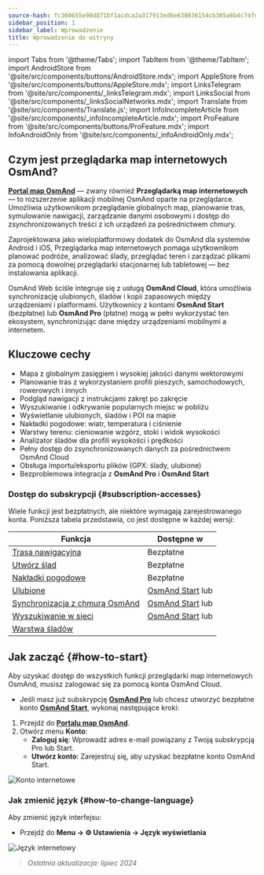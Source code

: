 ```yaml
---
source-hash: fc360655e98d871bf1acdca2a317913ed6e638036154cb305a6b4c74fd518f33
sidebar_position: 1
sidebar_label: Wprowadzenie
title: Wprowadzenie do witryny
---
```

import Tabs from '@theme/Tabs';
import TabItem from '@theme/TabItem';
import AndroidStore from '@site/src/components/buttons/AndroidStore.mdx';
import AppleStore from '@site/src/components/buttons/AppleStore.mdx';
import LinksTelegram from '@site/src/components/_linksTelegram.mdx';
import LinksSocial from '@site/src/components/_linksSocialNetworks.mdx';
import Translate from '@site/src/components/Translate.js';
import InfoIncompleteArticle from '@site/src/components/_infoIncompleteArticle.mdx';
import ProFeature from '@site/src/components/buttons/ProFeature.mdx';
import InfoAndroidOnly from '@site/src/components/_infoAndroidOnly.mdx';


<InfoIncompleteArticle/>

## Czym jest przeglądarka map internetowych OsmAnd?

[**Portal map OsmAnd**](https://osmand.net/map) — zwany również **Przeglądarką map internetowych** — to rozszerzenie aplikacji mobilnej OsmAnd oparte na przeglądarce. Umożliwia użytkownikom przeglądanie globalnych map, planowanie tras, symulowanie nawigacji, zarządzanie danymi osobowymi i dostęp do zsynchronizowanych treści z ich urządzeń za pośrednictwem chmury.

Zaprojektowana jako wieloplatformowy dodatek do OsmAnd dla systemów Android i iOS, Przeglądarka map internetowych pomaga użytkownikom planować podróże, analizować ślady, przeglądać teren i zarządzać plikami za pomocą dowolnej przeglądarki stacjonarnej lub tabletowej — bez instalowania aplikacji.

OsmAnd Web ściśle integruje się z usługą **OsmAnd Cloud**, która umożliwia synchronizację ulubionych, śladów i kopii zapasowych między urządzeniami i platformami. Użytkownicy z kontami **OsmAnd Start** (bezpłatne) lub **OsmAnd Pro** (płatne) mogą w pełni wykorzystać ten ekosystem, synchronizując dane między urządzeniami mobilnymi a internetem.



## Kluczowe cechy

- Mapa z globalnym zasięgiem i wysokiej jakości danymi wektorowymi
- Planowanie tras z wykorzystaniem profili pieszych, samochodowych, rowerowych i innych
- Podgląd nawigacji z instrukcjami zakręt po zakręcie
- Wyszukiwanie i odkrywanie popularnych miejsc w pobliżu
- Wyświetlanie ulubionych, śladów i POI na mapie
- Nakładki pogodowe: wiatr, temperatura i ciśnienie
- Warstwy terenu: cieniowanie wzgórz, stoki i widok wysokości
- Analizator śladów dla profili wysokości i prędkości
- Pełny dostęp do zsynchronizowanych danych za pośrednictwem OsmAnd Cloud
- Obsługa importu/eksportu plików (GPX: ślady, ulubione)
- Bezproblemowa integracja z **OsmAnd Pro** i **OsmAnd Start**



### Dostęp do subskrypcji {#subscription-accesses}

Wiele funkcji jest bezpłatnych, ale niektóre wymagają zarejestrowanego konta.
Poniższa tabela przedstawia, co jest dostępne w każdej wersji:

| Funkcja | Dostępne w |
|--------|--------------|
| [Trasa nawigacyjna](./planner.md) | Bezpłatne |
| [Utwórz ślad](./planner.md) | Bezpłatne |
| [Nakładki pogodowe](./web-map.md) | Bezpłatne |
| [Ulubione](./web-map.md) | [OsmAnd Start](https://osmand.net/blog/start) lub <ProFeature/> |
| [Synchronizacja z chmurą OsmAnd](./web-cloud.md) | [OsmAnd Start](https://osmand.net/blog/start) lub <ProFeature/> |
| [Wyszukiwanie w sieci](./web-search.md) | [OsmAnd Start](https://osmand.net/blog/start) lub <ProFeature/> |
| [Warstwa śladów](./web-map.md) | <ProFeature/> |


## Jak zacząć {#how-to-start}

Aby uzyskać dostęp do wszystkich funkcji przeglądarki map internetowych OsmAnd, musisz zalogować się za pomocą konta OsmAnd Cloud.

- Jeśli masz już subskrypcję [**OsmAnd Pro**](../personal/osmand-cloud.md#login) lub chcesz utworzyć bezpłatne konto [**OsmAnd Start**](../personal/osmand-cloud.md#osmand-start), wykonaj następujące kroki:

1. Przejdź do [**Portalu map OsmAnd**](https://osmand.net/map).
2. Otwórz menu **Konto**:
   - **Zaloguj się**: Wprowadź adres e-mail powiązany z Twoją subskrypcją Pro lub Start.
   - **Utwórz konto**: Zarejestruj się, aby uzyskać bezpłatne konto OsmAnd Start.

![Konto internetowe](@site/static/img/web/web_account.png)



### Jak zmienić język {#how-to-change-language}

Aby zmienić język interfejsu:

- Przejdź do **Menu → ⚙ Ustawienia → Język wyświetlania**

![Język internetowy](@site/static/img/web/web_language.png)


> *Ostatnia aktualizacja: lipiec 2024*
